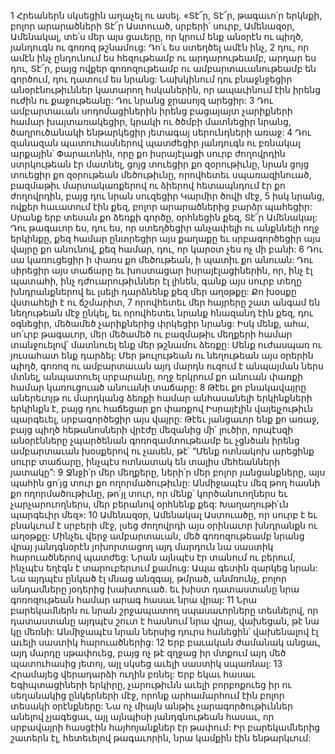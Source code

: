 1 Հրեաներն սկսեցին աղաչել ու ասել. «Տէ՜ր, Տէ՜ր, թագաւո՛ր երկնքի, բոլոր արարածների Տէ՜ր Աստուած, սրբերի՛ սուրբ, Ամենազօր, Ամենակալ, տե՛ս մեր այս ցաւերը, որ կրում ենք անօրէն ու պիղծ, յանդուգն ու գոռոզ թշնամուց: Դո՛ւ ես ստեղծել ամէն ինչ, 2 դու, որ ամէն ինչ ընդունում ես հեզութեամբ ու արդարութեամբ, արդար ես դու, Տէ՜ր, բայց ովքեր գոռոզութեամբ ու ամբարտաւանութեամբ են գործում, դու դատում ես նրանց: Նախկինում դու բնաջնջեցիր անօրէնութիւններ կատարող հսկաներին, որ ապաւինում էին իրենց ուժին ու քաջութեանը: Դու նրանց ջրասոյզ արեցիր: 3 Դու ամբարտաւան սոդոմացիներին իրենց բացայայտ չարիքների համար խայտառակեցիր, կրակի ու ծծմբի մատնեցիր նրանց, ծաղրուծանակի ենթարկեցիր յետագայ սերունդների առաջ: 4 Դու զանազան պատուհասներով պատժեցիր յանդուգն ու բռնակալ արքային՝ Փարաւոնին, որը քո իսրայէլացի սուրբ ժողովրդին ստրկութեան էր մատնել, ցոյց տուեցիր քո զօրութիւնը, նրան ցոյց տուեցիր քո զօրութեան մեծութիւնը, որովհետեւ սպառազինուած, բազմաթիւ մարտակառքերով ու ձիերով հետապնդում էր քո ժողովրդին, բայց դու նրան սուզեցիր Կարմիր ծովի մէջ, 5 իսկ նրանց, ովքեր հաւատում էին քեզ, բոլոր արարածներից բարձր պահեցիր: Սրանք երբ տեսան քո ձեռքի գործը, օրհնեցին քեզ, Տէ՜ր Ամենակալ: Դու թագաւոր ես, դու ես, որ ստեղծեցիր անչափելի ու անքննելի ողջ երկինքը, քեզ համար ընտրեցիր այս քաղաքը եւ սրբագործեցիր այս վայրը քո անունով, քեզ համար, դու, որ կարօտ չես ոչ մի բանի: 6 Դու սա կառուցեցիր ի փառս քո մեծութեան, ի պատիւ քո անուան: Դու սիրեցիր այս տաճարը եւ խոստացար իսրայէլացիներին, որ, ինչ էլ պատահի, ինչ դժուարութիւններ էլ լինեն, գանք այս սուրբ տեղը խնդրանքներով եւ լսելի դարձնենք քեզ մեր աղօթքը: Քո խօսքը վստահելի է ու ճշմարիտ, 7 որովհետեւ մեր հայրերը շատ անգամ են նեղութեան մէջ ընկել, եւ որովհետեւ նրանք հնազանդ էին քեզ, դու օգնեցիր, մեծամեծ չարիքներից փրկեցիր նրանց: Իսկ մենք, ահա, սո՛ւրբ թագաւոր, մեր մեծամեծ ու բազմաթիւ մեղքերի համար տանջուելով՝ մատնուել ենք մեր թշնամու ձեռքը: Մենք ուժասպառ ու յուսահատ ենք դարձել: Մեր թուլութեան ու նեղութեան այս օրերին պիղծ, գոռոզ ու ամբարտաւան այդ մարդն ուզում է անպայման ներս մտնել, անպատուել սրբարանը, ողջ երկրում քո անուան փառքի համար կառուցուած անուանի տաճարը: 8 Թէեւ քո բնակավայրը աներեւոյթ ու մարդկանց ձեռքի համար անհասանելի երկինքների երկինքն է, բայց դու հաճեցար քո փառքով Իսրայէլին վայելչութիւն պարգեւել, սրբագործեցիր այս վայրը: Թէեւ յանցաւոր ենք քո առաջ, բայց պիղծ հեթանոսների վրէժը մեզանից մի՛ լուծիր, որպէսզի անօրէնները չպարծենան գոռոզամտութեամբ եւ չցնծան իրենց ամբարտաւան խօսքերով ու չասեն, թէ՝ “Մենք ոտնակոխ արեցինք սուրբ տաճարը, ինչպէս ոտնատակ են տալիս մեհեանների յատակը”: 9 Ջնջի՛ր մեր մեղքերը, ների՛ր մեր բոլոր յանցանքները, այս պահին ցո՛յց տուր քո ողորմածութիւնը: Անմիջապէս մեզ թող հասնի քո ողորմածութիւնը, թո՛յլ տուր, որ մենք՝ կործանուողներս եւ չարչարուողներս, մեր բերանով օրհնենք քեզ: Խաղաղութի՛ւն պարգեւիր մեզ»:
10 Ամենազօր, Ամենակալ Աստուածը, որ սուրբ է եւ բնակւում է սրբերի մէջ, լսեց ժողովրդի այս օրինաւոր խնդրանքն ու աղօթքը: Մինչեւ վերջ ամբարտաւան, մեծ գոռոզութեամբ նրանց վրայ յանդգնօրէն յոխորտացող այդ մարդուն նա սաստիկ հարուածներով պատժեց: Նրան այնպէս էր տանում ու բերում, ինչպէս եղէգն է տարուբերւում քամուց: Ապա գետին զարկեց նրան: Նա այդպէս ընկած էլ մնաց անզգայ, թմրած, անմռունչ, բոլոր անդամները յօդերից խախտուած. եւ խիստ դատաստանը նրա գոռոզութեան համար արագ հասաւ նրա վրայ: 11 Նրա բարեկամներն ու նրան շրջապատող սպասաւորները տեսնելով, որ դատաստանը այդպէս շուտ է հասնում նրա վրայ, վախեցան, թէ նա կը մեռնի: Անմիջապէս նրան ներսից դուրս հանեցին՝ վախենալով էլ աւելի սաստիկ հարուածներից: 12 Երբ բաւական ժամանակ անցաւ, այդ մարդը սթափուեց, բայց ոչ թէ զղջաց իր մտքում այդ մեծ պատուհասից յետոյ, այլ սկսեց աւելի սաստիկ սպառնալ:
13 Հրամայեց վերադարձի ուղին բռնել: Երբ եկաւ հասաւ Եգիպտացիների երկիրը, չարութիւնն աւելի բորբոքուեց իր ու սեղանակից ընկերների մէջ, որոնք արհամարհում էին բոլոր տեսակի օրէնքները: Նա ոչ միայն անթիւ չարագործութիւններ անելով չյագեցաւ, այլ այնպիսի յանդգնութեան հասաւ, որ սրբավայրի հասցէին հայհոյանքներ էր թափում: Իր բարեկամներից շատերն էլ, հետեւելով թագաւորին, նրա կամքին էին ենթարկւում:
